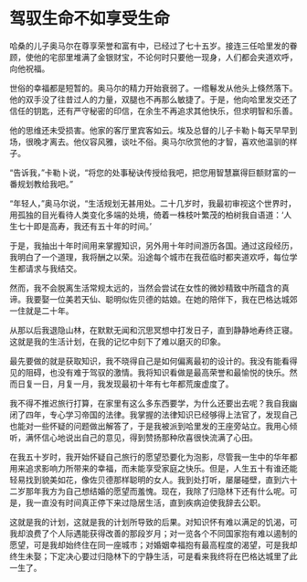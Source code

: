 # 驾驭生命不如享受生命

哈桑的儿子奥马尔在尊享荣誉和富有中，已经过了七十五岁。接连三任哈里发的眷顾，使他的宅邸里堆满了金银财宝，不论何时只要他一现身，人们都会夹道欢呼，向他祝福。

世俗的幸福都是短暂的。奥马尔的精力开始衰弱了。一绺鬈发从他头上倏然落下。他的双手没了往昔过人的力量，双腿也不再那么敏捷了。于是，他向哈里发交还了信任的钥匙，还有严守秘密的印信，在余生不再追求其他快乐，但求明智和乐善。

他的思维还未受损害。他家的客厅里宾客如云。埃及总督的儿子卡勒卜每天早早到场，很晚才离去。他仪容风雅，谈吐不俗。奥马尔欣赏他的才智，喜欢他温驯的样子。

“告诉我，”卡勒卜说，“将您的处事秘诀传授给我吧，把您用智慧赢得巨额财富的一番规划教给我吧。”

“年轻人，”奥马尔说，“生活规划无甚用处。二十几岁时，我最初审视这个世界时，用孤独的目光看待人类变化多端的处境，倚着一株枝叶繁茂的柏树我自语道：‘人生七十即是高寿，我还有五十年的时间。’

于是，我抽出十年时间用来掌握知识，另外用十年时间游历各国。通过这段经历，我明白了一个道理，我将酬之以荣。沿途每个城市在我莅临时都夹道欢呼，每位学生都请求与我结交。

然而，我不会脱离生活常规太远的，当然会尝试在女性的微妙精致中所蕴含的真谛。我要娶一位美若天仙、聪明似佐贝德的姑娘。在她的陪伴下，我在巴格达城郊一住就是二十年。

从那以后我退隐山林，在默默无闻和沉思冥想中打发日子，直到静静地寿终正寝。这就是我的生活计划，在我的记忆中刻下了难以磨灭的印象。

最先要做的就是获取知识，我不晓得自己是如何偏离最初的设计的。我没有能看得见的阻碍，也没有难于驾驭的激情。我将知识看做是最高荣誉和最愉悦的快乐。然而日复一日，月复一月，我发现最初十年有七年都荒废虚度了。

我不得不推迟旅行打算，在家里有这么多东西要学，为什么还要出去呢？我自我幽闭了四年，专心学习帝国的法律。我掌握的法律知识已经够得上法官了，发现自己也能对一些怀疑的问题做出解答了，于是我被派到哈里发的王座旁站立。我用心倾听，满怀信心地说出自己的意见，得到赞扬那种欣喜很快流满了心田。

在我五十岁时，我开始怀疑自己旅行的愿望恐要化为泡影，尽管我一生中的华年都用来追求影响力所带来的幸福，而未能享受家庭之快乐。但是，人生五十有谁还能轻易找到貌美如花，像佐贝德那样聪明的女人。我到处打听，屡屡碰壁，直到六十二岁那年我方为自己想结婚的愿望而羞愧。现在，我除了归隐林下还有什么呢。可是，我一直没有时间真正停下来过隐居生活，直到疾病迫使我辞去公职。

这就是我的计划，这就是我的计划所导致的后果。对知识怀有难以满足的饥渴，可我却浪费了个人际遇能获得改善的那段岁月；对一览各个不同国家抱有难以遏制的愿望，可是我却始终住在同一座城市；对婚姻幸福抱有最高程度的渴望，可是我却终生未娶；下定决心要过归隐林下的宁静生活，可是看来我终将在巴格达城里了此一生了。